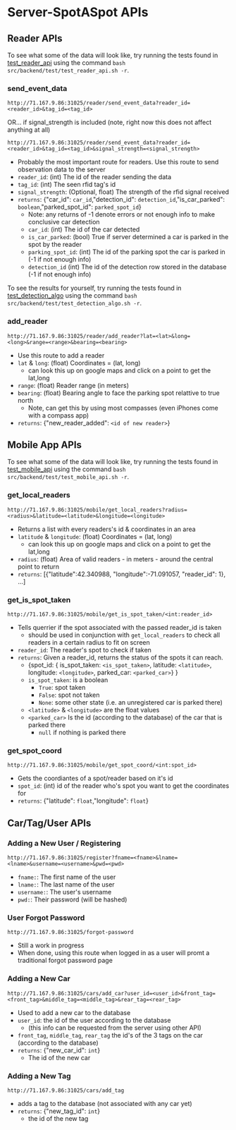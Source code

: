 # Server-SpotASpot APIs

## Reader APIs

To see what some of the data will look like, try running the tests found in
[test_reader_api](../src/backend/test/test_reader_api.sh) using the command `bash src/backend/test/test_reader_api.sh -r`.

### send_event_data

`http://71.167.9.86:31025/reader/send_event_data?reader_id=<reader_id>&tag_id=<tag_id>`

OR... if signal_strength is included (note, right now this does not affect anything at all)

`http://71.167.9.86:31025/reader/send_event_data?reader_id=<reader_id>&tag_id=<tag_id>&signal_strength=<signal_strength>`


- Probably the most important route for readers. Use this route to send observation data to the server
- `reader_id`: (int) The id of the reader sending the data
- `tag_id`: (int) The seen rfid tag's id
- `signal_strength`: (Optional, float) The strength of the rfid signal received
- `returns`: {"car_id": `car_id`,"detection_id": `detection_id`,"is_car_parked": `boolean`,"parked_spot_id": `parked_spot_id`}
  - Note: any returns of -1 denote errors or not enough info to make conclusive car detection
  - `car_id`: (int) The id of the car detected
  - `is_car_parked`: (bool) True if server determined a car is parked in the spot by the reader
  - `parking_spot_id`: (int) The id of the parking spot the car is parked in (-1 if not enough info)
  - `detection_id` (int) The id of the detection row stored in the database (-1 if not enough info)

To see the results for yourself, try running the tests found in
[test_detection_algo](../src/backend/test/test_detection_algo.sh) using the command `bash src/backend/test/test_detection_algo.sh -r`.


### add_reader

`http://71.167.9.86:31025/reader/add_reader?lat=<lat>&long=<long>&range=<range>&bearing=<bearing>`
- Use this route to add a reader
- `lat` & `long`: (float) Coordinates = (lat, long)
  - can look this up on google maps and click on a point to get the lat,long
- `range`: (float) Reader range (in meters)
- `bearing`: (float) Bearing angle to face the parking spot relattive to true north
  - Note, can get this by using most compasses (even iPhones come with a compass app)
- `returns`: {"new_reader_added": `<id of new reader>`}

## Mobile App APIs

To see what some of the data will look like, try running the tests found in
[test_mobile_api](../src/backend/test/test_mobile_api.sh) using the command `bash src/backend/test/test_mobile_api.sh -r`.


### get_local_readers

`http://71.167.9.86:31025/mobile/get_local_readers?radius=<radius>&latitude=<latitude>&longitude=<longitude>`
- Returns a list with every readers's id & coordinates in an area
- `latitude` & `longitude`: (float) Coordinates = (lat, long)
  - can look this up on google maps and click on a point to get the lat,long
- `radius`: (float) Area of valid readers - in meters - around the central point to return
- `returns`: [{"latitude":42.340988, "longitude":-71.091057, "reader_id": 1}, ...]

### get_is_spot_taken

`http://71.167.9.86:31025/mobile/get_is_spot_taken/<int:reader_id>`
- Tells querrier if the spot associated with the passed reader_id is taken
  - should be used in conjunction with `get_local_readers` to check all readers in a certain radius to fit on screen
- `reader_id`: The reader's spot to check if taken
- `returns`: Given a reader_id, returns the status of the spots it can reach.
  - {spot_id: {
      is_spot_taken: `<is_spot_taken>`,
      latitude: `<latitude>`,
      longitude: `<longitude>`,
      parked_car: `<parked_car>`}
    }
  - `is_spot_taken`: is a boolean
    - `True`: spot taken
    - `False`: spot not taken
    - `None`: some other state (i.e. an unregistered car is parked there)
  - `<latitude>` & `<longitude>` are the float values
  - `<parked_car>` Is the id (according to the database) of the car that is parked there
    - `null` if nothing is parked there

### get_spot_coord

`http://71.167.9.86:31025/mobile/get_spot_coord/<int:spot_id>`
- Gets the coordiantes of a spot/reader based on it's id
- `spot_id`: (int) id of the reader who's spot you want to get the coordinates for
- `returns`: {"latitude": `float`,"longitude": `float`}

## Car/Tag/User APIs

### Adding a New User / Registering

`http://71.167.9.86:31025/register?fname=<fname>&lname=<lname>&username=<username>&pwd=<pwd>`

- `fname:`: The first name of the user
- `lname:`: The last name of the user
- `username:`: The user's username
- `pwd:`: Their password (will be hashed)


### User Forgot Password

`http://71.167.9.86:31025/forgot-password`

- Still a work in progress
- When done, using this route when logged in as a user will promt a traditional forgot password page

### Adding a New Car

`http://71.167.9.86:31025/cars/add_car?user_id=<user_id>&front_tag=<front_tag>&middle_tag=<middle_tag>&rear_tag=<rear_tag>`
- Used to add a new car to the database
- `user_id`: the id of the user according to the database
  - (this info can be requested from the server using other API)
- `front_tag`, `middle_tag`, `rear_tag` the id's of the 3 tags on the car (according to the database)
- `returns`: {"new_car_id": `int`}
  - The id of the new car

### Adding a New Tag

`http://71.167.9.86:31025/cars/add_tag`
- adds a tag to the database (not associated with any car yet)
- `returns`: {"new_tag_id": `int`}
  - the id of the new tag

